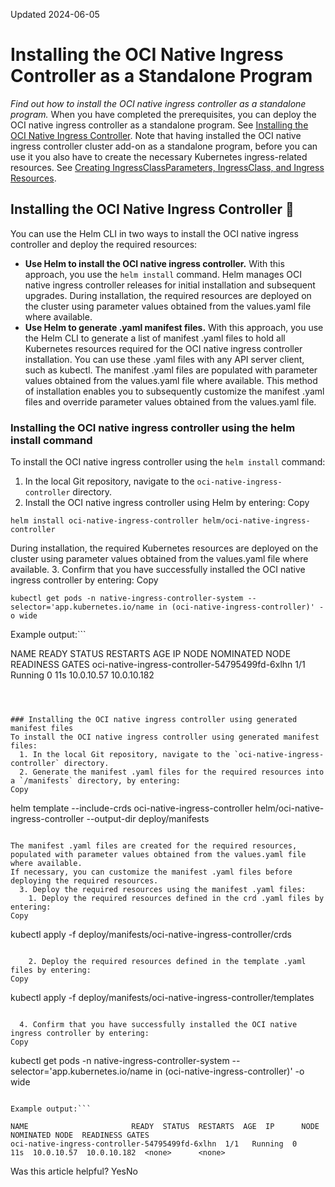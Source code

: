 Updated 2024-06-05
# Installing the OCI Native Ingress Controller as a Standalone Program
_Find out how to install the OCI native ingress controller as a standalone program._
When you have completed the prerequisites, you can deploy the OCI native ingress controller as a standalone program. See [Installing the OCI Native Ingress Controller](https://docs.oracle.com/en-us/iaas/Content/ContEng/Tasks/contengsettingupnativeingresscontroller-installing-creating-resources.htm#contengsettingupnativeingresscontroller-deployment).
Note that having installed the OCI native ingress controller cluster add-on as a standalone program, before you can use it you also have to create the necessary Kubernetes ingress-related resources. See [Creating IngressClassParameters, IngressClass, and Ingress Resources](https://docs.oracle.com/en-us/iaas/Content/ContEng/Tasks/contengsettingupnativeingresscontroller-createresources.htm#contengsettingupnativeingresscontroller-createresources "Find out how to create the Kubernetes ingress-related resources that are required to use the OCI native ingress controller.").
## Installing the OCI Native Ingress Controller 🔗 
You can use the Helm CLI in two ways to install the OCI native ingress controller and deploy the required resources:
  * **Use Helm to install the OCI native ingress controller.** With this approach, you use the `helm install` command. Helm manages OCI native ingress controller releases for initial installation and subsequent upgrades. During installation, the required resources are deployed on the cluster using parameter values obtained from the values.yaml file where available.
  * **Use Helm to generate .yaml manifest files.** With this approach, you use the Helm CLI to generate a list of manifest .yaml files to hold all Kubernetes resources required for the OCI native ingress controller installation. You can use these .yaml files with any API server client, such as kubectl. The manifest .yaml files are populated with parameter values obtained from the values.yaml file where available. This method of installation enables you to subsequently customize the manifest .yaml files and override parameter values obtained from the values.yaml file.


### Installing the OCI native ingress controller using the helm install command
To install the OCI native ingress controller using the `helm install` command:
  1. In the local Git repository, navigate to the `oci-native-ingress-controller` directory.
  2. Install the OCI native ingress controller using Helm by entering:
Copy
```
helm install oci-native-ingress-controller helm/oci-native-ingress-controller
```

During installation, the required Kubernetes resources are deployed on the cluster using parameter values obtained from the values.yaml file where available.
  3. Confirm that you have successfully installed the OCI native ingress controller by entering:
Copy
```
kubectl get pods -n native-ingress-controller-system --selector='app.kubernetes.io/name in (oci-native-ingress-controller)' -o wide
```

Example output:```

NAME                       READY  STATUS  RESTARTS  AGE  IP      NODE     NOMINATED NODE  READINESS GATES
oci-native-ingress-controller-54795499fd-6xlhn  1/1   Running  0     11s  10.0.10.57  10.0.10.182  <none>      <none>
```



### Installing the OCI native ingress controller using generated manifest files
To install the OCI native ingress controller using generated manifest files:
  1. In the local Git repository, navigate to the `oci-native-ingress-controller` directory.
  2. Generate the manifest .yaml files for the required resources into a `/manifests` directory, by entering: 
Copy
```
helm template --include-crds oci-native-ingress-controller helm/oci-native-ingress-controller --output-dir deploy/manifests
```

The manifest .yaml files are created for the required resources, populated with parameter values obtained from the values.yaml file where available.
If necessary, you can customize the manifest .yaml files before deploying the required resources.
  3. Deploy the required resources using the manifest .yaml files:
    1. Deploy the required resources defined in the crd .yaml files by entering:
Copy
```
kubectl apply -f deploy/manifests/oci-native-ingress-controller/crds
```

    2. Deploy the required resources defined in the template .yaml files by entering:
Copy
```
kubectl apply -f deploy/manifests/oci-native-ingress-controller/templates
```

  4. Confirm that you have successfully installed the OCI native ingress controller by entering:
Copy
```
kubectl get pods -n native-ingress-controller-system --selector='app.kubernetes.io/name in (oci-native-ingress-controller)' -o wide
```

Example output:```

NAME                       READY  STATUS  RESTARTS  AGE  IP      NODE     NOMINATED NODE  READINESS GATES
oci-native-ingress-controller-54795499fd-6xlhn  1/1   Running  0     11s  10.0.10.57  10.0.10.182  <none>      <none>
```



Was this article helpful?
YesNo

